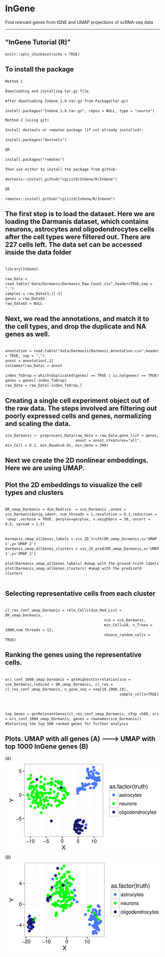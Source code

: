 # InGene
Find relevant genes from tSNE and UMAP projections of scRNA-seq  data

---
"InGene Tutorial (R)"
---

```{r setup, include=FALSE}
knitr::opts_chunk$set(echo = TRUE)
```

## To install the package 


```{r}
Method 1

Downloading and installing tar.gz file.

After downloading InGene_1.0.tar.gz from Package(tar.gz)

install.packages("InGene_1.0.tar.gz", repos = NULL, type = "source")

```



```{r}
Method 2 (using git)

Install devtools or remotes package (if not already installed):

install.packages("devtools")

OR

install.packages("remotes")

Then use either to install the package from github:

devtools::install_github("cgiiitd/InGene/R/InGene")

OR

remotes::install_github("cgiiitd/InGene/R/InGene")
```

## The first step is to load the dataset. Here we are loading the Darmanis dataset, which contains neurons, astrocytes and oligodendrocytes cells after the cell types were filtered out. There are 227 cells left. The data set can be accessed inside the data folder

```{r}

library(InGene)

raw_Data = read.table("data/Darmanis/Darmanis_Raw_Count.csv",header=TRUE,sep = ",")
samples = raw_Data[1,][-1]
genes = raw_Data$X
raw_Data$X = NULL
```

## Next, we read the annotations, and match it to the cell types, and drop the duplicate and NA genes as well.

```{r}

annotation = read.table("data/Darmanis/Darmanis_Annotation.csv",header = TRUE, sep = ",")
annot = annotation[,2]
colnames(raw_Data) = annot

index_ToDrop = which(duplicated(genes) == TRUE | is.na(genes) == TRUE)
genes = genes[-index_ToDrop]
raw_Data = raw_Data[-index_ToDrop,]
```

## Creating a single cell experiment object out of the raw data. The steps involved are filtering out poorly expressed cells and genes, normalizing and scaling the data.

```{r}
sce_Darmanis <- preprocess_Data(raw_data = raw_Data,gene_list = genes,
                                annot = annot,nfeatures="all", min_Cell = 0.1, min_Reads=0.01, min_Gene = 200)

```

## Next we create the 2D nonlinear embeddings. Here we are using UMAP. 
## Plot the 2D embeddings to visualize the cell types and clusters

```{r}

DR_umap_Darmanis = dim_Red(sce  = sce_Darmanis ,annot = sce_Darmanis$orig.ident, num_threads = 1,resolution = 0.3,reduction = 'umap',verbose = TRUE, perplex=perplex, n.neighbors = 30, uncert = 0.5, spread = 1.5)


Darmanis_umap_allGenes_labels = vis_2D_truth(DR_umap_Darmanis,x='UMAP 1',y='UMAP 2') 
Darmanis_umap_allGenes_clusters = vis_2D_pred(DR_umap_Darmanis,x='UMAP 1',y='UMAP 2') 

plot(Darmanis_umap_allGenes_labels) #umap with the ground truth labels
plot(Darmanis_umap_allGenes_clusters) #umap with the predicetd clusters


```

## Selecting representative cells from each cluster

```{r}

cl_res_conf_umap_Darmanis = rele_Cells(dim_Red_List = DR_umap_Darmanis,
                                             sce = sce_Darmanis,
                                             min_Cell=20, n_Trees = 1000,num_threads = 12,
                                             choose_random_cells = TRUE)

```

## Ranking the genes using the representative cells. 

```{r}

ori_conf_1000_umap_Darmanis = getHighestCorrelation(sce =  sce_Darmanis,reduced = DR_umap_Darmanis, cl_res = cl_res_conf_umap_Darmanis, n_gene_seq = seq(10,1000,10),
                                                    sample_cells=TRUE)



top_Genes = getRelevantGenes(cl_res_conf_umap_Darmanis, nTop =500, ori = ori_conf_1000_umap_Darmanis, genes = rownames(sce_Darmanis)) #Selecting the top 500 ranked genes for further analysis
```

## Plots.  UMAP with all genes (A) ---> UMAP with top 1000 InGene genes (B)
(A) ![UMAP with all genes](/Plots/MB_AllGenesUMAP.png)   (B)  ![UMAP with all genes](/Plots/MB_InGene_UMAP.png)   

